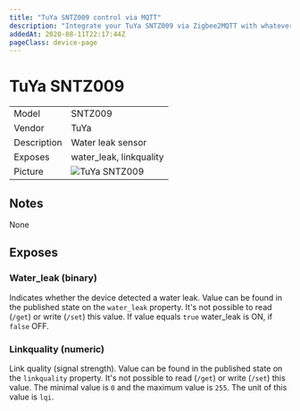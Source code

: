 ```yaml
---
title: "TuYa SNTZ009 control via MQTT"
description: "Integrate your TuYa SNTZ009 via Zigbee2MQTT with whatever smart home infrastructure you are using without the vendors bridge or gateway."
addedAt: 2020-08-11T22:17:44Z
pageClass: device-page
---
```


<!-- !!!! -->
<!-- ATTENTION: This file is auto-generated through docgen! -->
<!-- You can only edit the "## Notes"-Section. -->
<!-- !!!! -->

# TuYa SNTZ009

|     |     |
|-----|-----|
| Model | SNTZ009  |
| Vendor  | TuYa  |
| Description | Water leak sensor |
| Exposes | water_leak, linkquality |
| Picture | ![TuYa SNTZ009](https://psi-4ward.github.io/zigbee2mqtt.io/images/devices/SNTZ009.jpg) |


## Notes

None



## Exposes

### Water_leak (binary)
Indicates whether the device detected a water leak.
Value can be found in the published state on the `water_leak` property.
It's not possible to read (`/get`) or write (`/set`) this value.
If value equals `true` water_leak is ON, if `false` OFF.

### Linkquality (numeric)
Link quality (signal strength).
Value can be found in the published state on the `linkquality` property.
It's not possible to read (`/get`) or write (`/set`) this value.
The minimal value is `0` and the maximum value is `255`.
The unit of this value is `lqi`.

